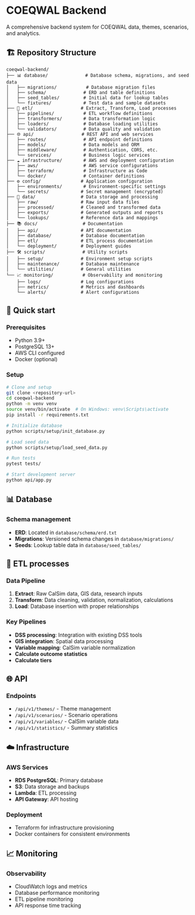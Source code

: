 # COEQWAL Backend

A comprehensive backend system for COEQWAL data, themes, scenarios, and analytics.

## 🏗️ Repository Structure

```
coeqwal-backend/
├── 📊 database/              # Database schema, migrations, and seed data
│   ├── migrations/           # Database migration files
│   ├── schema/              # ERD and table definitions
│   ├── seed_tables/         # Initial data for lookup tables  
│   └── fixtures/            # Test data and sample datasets
├── 🔄 etl/                  # Extract, Transform, Load processes
│   ├── pipelines/           # ETL workflow definitions
│   ├── transformers/        # Data transformation logic
│   ├── loaders/             # Database loading utilities
│   └── validators/          # Data quality and validation
├── 🌐 api/                  # REST API and web services
│   ├── routes/              # API endpoint definitions
│   ├── models/              # Data models and ORM
│   ├── middleware/          # Authentication, CORS, etc.
│   └── services/            # Business logic services
├── ☁️ infrastructure/        # AWS and deployment configuration
│   ├── aws/                 # AWS service configurations
│   ├── terraform/           # Infrastructure as Code
│   └── docker/              # Container definitions
├── ⚙️ config/               # Application configuration
│   ├── environments/        # Environment-specific settings
│   └── secrets/            # Secret management (encrypted)
├── 📁 data/                 # Data storage and processing
│   ├── raw/                # Raw input data files
│   ├── processed/          # Cleaned and transformed data
│   ├── exports/            # Generated outputs and reports
│   └── lookups/            # Reference data and mappings
├── 📚 docs/                 # Documentation
│   ├── api/                # API documentation
│   ├── database/           # Database documentation
│   ├── etl/                # ETL process documentation
│   └── deployment/         # Deployment guides
├── 🛠️ scripts/              # Utility scripts
│   ├── setup/              # Environment setup scripts
│   ├── maintenance/        # Database maintenance
│   └── utilities/          # General utilities
└── 📈 monitoring/           # Observability and monitoring
    ├── logs/               # Log configurations
    ├── metrics/            # Metrics and dashboards
    └── alerts/             # Alert configurations
```

## 🚀 Quick start

### Prerequisites
- Python 3.9+
- PostgreSQL 13+
- AWS CLI configured
- Docker (optional)

### Setup
```bash
# Clone and setup
git clone <repository-url>
cd coeqwal-backend
python -m venv venv
source venv/bin/activate  # On Windows: venv\Scripts\activate
pip install -r requirements.txt

# Initialize database
python scripts/setup/init_database.py

# Load seed data
python scripts/setup/load_seed_data.py

# Run tests
pytest tests/

# Start development server
python api/app.py
```

## 📊 Database

### Schema management
- **ERD**: Located in `database/schema/erd.txt`
- **Migrations**: Versioned schema changes in `database/migrations/`
- **Seeds**: Lookup table data in `database/seed_tables/`

## 🔄 ETL processes

### Data Pipeline
1. **Extract**: Raw CalSim data, GIS data, research inputs
2. **Transform**: Data cleaning, validation, normalization, calculations
3. **Load**: Database insertion with proper relationships

### Key Pipelines
- **DSS processing**: Integration with existing DSS tools
- **GIS integration**: Spatial data processing
- **Variable mapping**: CalSim variable normalization
- **Calculate outcome statistics**
- **Calculate tiers**

## 🌐 API

### Endpoints
- `/api/v1/themes/` - Theme management
- `/api/v1/scenarios/` - Scenario operations
- `/api/v1/variables/` - CalSim variable data
- `/api/v1/statistics/` - Summary statistics

## ☁️ Infrastructure

### AWS Services
- **RDS PostgreSQL**: Primary database
- **S3**: Data storage and backups
- **Lambda**: ETL processing
- **API Gateway**: API hosting

### Deployment
- Terraform for infrastructure provisioning
- Docker containers for consistent environments

## 📈 Monitoring

### Observability
- CloudWatch logs and metrics
- Database performance monitoring
- ETL pipeline monitoring
- API response time tracking